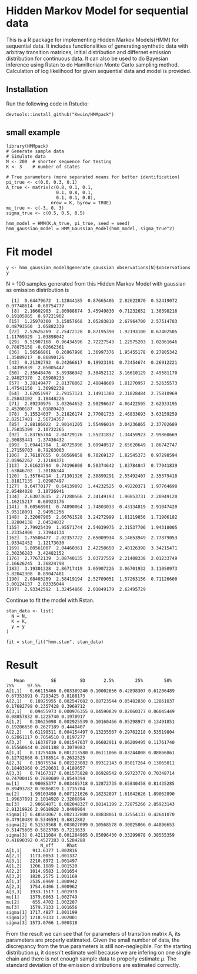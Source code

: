 # Hidden Markov Model for sequential data
This is a R package for implementing Hidden Markov Models(HMM) for sequential data. It includes functionalities of generating synthetic data with arbitray transition matrices, initial distribution and differnet emission distribution for continuous data. It can also be used to do Bayesian inference using Rstan to do Hamiltonian Monte Carlo sampling method. Calculation of log likelihood for given sequential data and model is provided. 

## Installation
Run the following code in Rstudio: 
```{r}
devtools::install_github("Kwuin/HMMpack")
```
## small example 
```{r}
library(HMMpack)
# Generate sample data
# Simulate data
N <- 200  # shorter sequence for testing
K <- 3    # number of states

# True parameters (more separated means for better identification)
pi_true <- c(0.6, 0.3, 0.1)
A_true <- matrix(c(0.8, 0.1, 0.1,
                   0.1, 0.8, 0.1,
                   0.1, 0.1, 0.8),
                 nrow = K, byrow = TRUE)
mu_true <- c(-3, 0, 3)
sigma_true <- c(0.5, 0.5, 0.5)

hmm_model = HMM(K,A_true, pi_true, seed = seed)
hmm_gaussian_model = HMM_Gaussian_Model(hmm_model, sigma_true^2)
```
# Fit model
```{r}
y <- hmm_gaussian_model$generate_gaussian_observations(N)$observations
y
```
N = 100 samples generated from this Hidden Markov Model with gaussian as emission distribution 
is 
```{r}
  [1]  0.64479672  1.12844185  0.87665406  2.82622870  0.52419072  0.97748614  0.60754777
  [8]  2.16602903  2.80988674  3.45949830  0.71232652  1.30398216  0.19105865  0.97221902
 [15]  1.25970360  3.15057668  3.05283810  2.67964700  2.57514783  0.48793560  3.05882330
 [22]  2.52626269  2.75472128  0.87195390  1.92193100  0.67402505  1.11769329  1.03898042
 [29]  0.51907168  0.96434596  2.72227543  1.22575203  1.02061646  0.78875158 -0.02662361
 [36]  1.56566861  0.26967996  1.36997376  1.95455178  0.27805342  1.35089217  0.86890126
 [43]  0.21392792  0.24266617  0.19923191  0.73454674  0.26912221  1.34395839  2.05005447
 [50]  2.35648476  3.39386942  3.38452112  3.16610129  2.49581170  2.94027370  2.85980233
 [57]  3.28149477  2.81378062  2.48848669  1.81270957  2.52635573  1.47541150  1.36992238
 [64]  3.62051997  2.79157121  3.14911380  2.31828484  2.75810969  3.25843102  3.18448226
 [71]  2.89230975  3.03264652  2.98296637  4.06422595  2.62933195  2.45200187  3.01889420
 [78]  3.15524037  3.21826174  2.77081733  2.46833693  3.63159259  2.82517481  2.56724357
 [85]  2.88186022  2.90141205  1.55496014  3.04236865  2.37702689  1.75035399  2.10722265
 [92]  1.83765704  2.04729176  1.55231832  1.34459923  2.99860669  2.30035441  1.37436432
 [99]  1.69441704  1.40725996  3.09940517  2.65620649  1.86742747  1.27159703  0.79283003
[106]  2.76187655  0.60569858  0.70269137  1.82545373  0.97298594  2.05962262  2.12184371
[113]  2.61623794  0.74196808  0.50374642  1.83784847  0.77941839  1.63846702  1.38186344
[120]  1.35764214  1.71301326  2.30899291  2.55492407  2.35379418  1.81817135  1.02987497
[127]  0.64770177  0.64139092  1.44232525  0.49220371  1.97764698  2.95484020  3.10726941
[134]  2.63073615  2.71280566  2.34149193  1.90853731  2.20949120  1.16215217  0.60923176
[141]  0.60568901  0.74890064  1.74803033  0.43134819  2.91047420  3.95118091  2.94951256
[148]  2.32007965  2.66761528  3.24272999  1.81219856  1.71906182  1.82804138  2.04524832
[155]  2.79925439  1.95571744  2.54039975  2.31537706  1.94318005  1.23354900  1.73944134
[162]  1.75506477  2.02357722  2.65009934  3.14653949  2.77379053  1.93342452  1.12173630
[169]  1.80561007  2.04460361  2.42250650  2.48126398  3.34215471  2.30236283  3.42482152
[176]  2.77672139  3.08740135  3.03727559  2.21408338  2.01233749  2.16626245  3.36824798
[183]  3.19301328  2.86717419  3.05907226  3.06701932  3.11050973  3.82042308  0.89047481
[190]  2.08403269  2.58419194  2.52709051  1.57263156  0.71126600  3.00124137  2.03335044
[197]  2.93342592  1.32454866  2.01049179  2.62495729
```

Continue to fit the model with Rstan.
```{r}
stan_data <- list(
  N = N,
  K = K,
  y = y
)

fit = stan_fit("hmm.stan", stan_data)
```
# Result

```{r}
   Mean          SE         SD       2.5%        25%        50%       75%     97.5%
A[1,1]   0.66115466 0.003309240 0.10002656 0.42898307 0.61206489 0.67353891 0.7293425 0.8188173
A[2,1]   0.18925955 0.002547082 0.08723544 0.05482830 0.12861037 0.17682799 0.2357428 0.3969712
A[3,1]   0.09455973 0.000976355 0.04590839 0.02060377 0.06045449 0.08857832 0.1225740 0.1970917
A[1,2]   0.20625098 0.002925539 0.10160466 0.05298977 0.13491851 0.19206650 0.2627189 0.4448407
A[2,2]   0.61198511 0.004154497 0.13235567 0.29762218 0.53519804 0.62861117 0.7054518 0.8197277
A[3,2]   0.16376710 0.001547637 0.06602911 0.06209495 0.11761740 0.15560644 0.2001188 0.3079083
A[1,3]   0.13259436 0.001213580 0.06111066 0.03244008 0.08866861 0.12732868 0.1708514 0.2632525
A[2,3]   0.19875534 0.002223082 0.09312143 0.05817264 0.13065011 0.18483968 0.2520631 0.4189657
A[3,3]   0.74167317 0.001575828 0.06928542 0.59723770 0.70348714 0.74700415 0.7880609 0.8549394
mu[1]    0.90085377 0.003465718 0.12872735 0.65840458 0.81435285 0.89493782 0.9806819 1.1735704
mu[2]    1.99103490 0.007121626 0.18232897 1.61042626 1.89062890 1.99637891 2.1014928 2.3286894
mu[3]    2.90684871 0.002048327 0.08141199 2.72875266 2.85923143 2.91219926 2.9618928 3.0490904
sigma[1] 0.48501067 0.002132800 0.08838861 0.32554137 0.42641070 0.47910489 0.5346591 0.6812802
sigma[2] 0.51539568 0.003027099 0.10568578 0.30025066 0.44896653 0.51475605 0.5823705 0.7213633
sigma[3] 0.42111084 0.001284965 0.05096430 0.33299078 0.38555359 0.41690392 0.4527283 0.5284288
             N_eff     Rhat
A[1,1]    913.6377 1.002816
A[2,1]   1173.0053 1.001337
A[3,1]   2210.8972 1.001497
A[1,2]   1206.1889 1.001520
A[2,2]   1014.9583 1.001654
A[3,2]   1820.2575 1.001169
A[1,3]   2535.6969 1.000942
A[2,3]   1754.6406 1.000962
A[3,3]   1933.1517 1.001979
mu[1]    1379.6063 1.002749
mu[2]     655.4702 1.002287
mu[3]    1579.7133 1.001656
sigma[1] 1717.4827 1.001199
sigma[2] 1218.9333 1.002001
sigma[3] 1573.0766 1.000318
```
From the result we can see that for parameters of transition matrix A, its parameters are properly estimated. 
Given the small number of data, the discrepancy from the true parameters is still non-neglegible. 
For the starting distribution $\mu$, it doesn't estimate well because we are infering on one single chain and there is not
enough sample data to properly estimate $\mu$. The standard deviation of the emission distributions are estimated correctly. 


